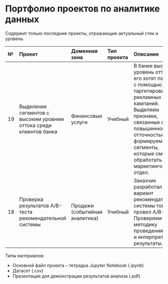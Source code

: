 # Портфолио проектов по аналитике данных

Содержит только последние проекты, отражающие актуальный стек и уровень.

| № | Проект | Доменная зона | Тип проекта | Описание | Библиотеки | Материалы |
| :-- | :-- | :-- | :-- | :-- | :-- | :-- |
| 19 | Выделение сегментов с высоким уровнем оттока среди клиентов банка | Финансовые услуги | Учебный | В банке высокий уровень оттока, его хотят поднять с помощью таргетированных рекламных кампаний. Выделяем признаки, связанные с повышенной отточностью, и формируем сегменты, которые сможет обработать маркетинговый отдел. | pandas<br>numpy<br>scipy<br>phik<br>sklearn<br>matplotlib<br>seaborn<br>plotly | ipynb<br>csv<br>pdf |
| 18 | Проверка результатов А/В-теста рекомендательной системы | Продажи<br>(событийная аналитика) | Учебный | Заказчик разработал новый вариант рекомендательной системы товаров и провел А/В-тест. Проверяем методику проведения теста и интерпретируем результаты. | pandas<br>numpy<br>statsmodels<br>matplotlib<br>seaborn<br>plotly | ipynb<br>csv |

Типы материалов:
- Основной файл проекта – тетрадка Jupyter Notebook (.ipynb)
- Датасет (.csv)
- Презентация для демонстрации результатов анализа (.pdf)







